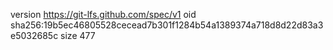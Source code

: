 version https://git-lfs.github.com/spec/v1
oid sha256:19b5ec46805528cecead7b301f1284b54a1389374a718d8d22d83a3e5032685c
size 477
